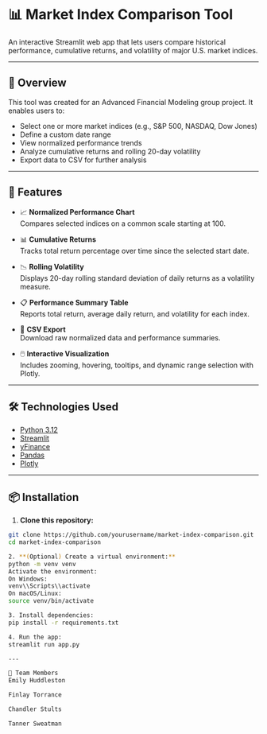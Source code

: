 # 📊 Market Index Comparison Tool

An interactive Streamlit web app that lets users compare historical performance, cumulative returns, and volatility of major U.S. market indices.

---

## 🧠 Overview

This tool was created for an Advanced Financial Modeling group project. It enables users to:

- Select one or more market indices (e.g., S&P 500, NASDAQ, Dow Jones)
- Define a custom date range
- View normalized performance trends
- Analyze cumulative returns and rolling 20-day volatility
- Export data to CSV for further analysis

---

## 🚀 Features

- 📈 **Normalized Performance Chart**  
  Compares selected indices on a common scale starting at 100.

- 📊 **Cumulative Returns**  
  Tracks total return percentage over time since the selected start date.

- 📉 **Rolling Volatility**  
  Displays 20-day rolling standard deviation of daily returns as a volatility measure.

- 📋 **Performance Summary Table**  
  Reports total return, average daily return, and volatility for each index.

- 💾 **CSV Export**  
  Download raw normalized data and performance summaries.

- 🖱️ **Interactive Visualization**  
  Includes zooming, hovering, tooltips, and dynamic range selection with Plotly.

---

## 🛠️ Technologies Used

- [Python 3.12](https://www.python.org/)
- [Streamlit](https://streamlit.io/)
- [yFinance](https://pypi.org/project/yfinance/)
- [Pandas](https://pandas.pydata.org/)
- [Plotly](https://plotly.com/python/)

---

## 📦 Installation

1. **Clone this repository:**

```bash
git clone https://github.com/yourusername/market-index-comparison.git
cd market-index-comparison

2. **(Optional) Create a virtual environment:**
python -m venv venv
Activate the environment:
On Windows:
venv\\Scripts\\activate
On macOS/Linux:
source venv/bin/activate

3. Install dependencies:
pip install -r requirements.txt

4. Run the app:
streamlit run app.py

---

👥 Team Members
Emily Huddleston

Finlay Torrance

Chandler Stults

Tanner Sweatman

